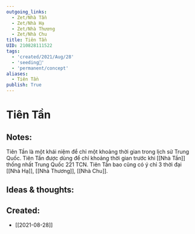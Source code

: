 ```yaml
---
outgoing_links:
  - Zet/Nhà Tần
  - Zet/Nhà Hạ
  - Zet/Nhà Thương
  - Zet/Nhà Chu
title: Tiên Tần
UID: 210828111522
tags:
  - 'created/2021/Aug/28'
  - 'seeding🌱'
  - 'permanent/concept'
aliases:
  - Tiên Tần
publish: True
---
```

# Tiên Tần

## Notes:
Tiên Tần là một khái niệm để chỉ một khoảng thời gian trong lịch sử Trung Quốc. Tiên Tần được dùng để chỉ khoảng thời gian trước khi [[Nhà Tần]] thống nhất Trung Quốc 221 TCN. 
Tiên Tần bao cũng có ý chỉ 3 thời đại [[Nhà Hạ]], [[Nhà Thương]], [[Nhà Chu]].

## Ideas & thoughts:

## Created:
- [[2021-08-28]]
